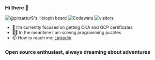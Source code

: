 ### Hi there 👋
![[@piraartur9's Holopin board](https://holopin.me/piraartur9)](https://holopin.io/@piraartur9)
![Codewars](https://www.codewars.com/users/apir/badges/large)
![visitors](https://page-views.glitch.me/badge?page_id=piraartur)
- 🫡 I’m currently focused on getting CKA and GCP certificates
- 🦸‍♂️ In the meantime I am solving programming puzzles
- 📫 How to reach me: [Linkedin](https://www.linkedin.com/in/piraart/)

### Open source enthusiast, always dreaming about adventures
